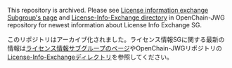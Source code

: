 This repository is archived. Please see [License information exchange Subgroup's page](https://openchain-project.github.io/OpenChain-JWG/subgroups/licensing/) and [License-Info-Exchange directory](https://github.com/OpenChain-Project/OpenChain-JWG/tree/master/License-Info-Exchange) in OpenChain-JWG repository for newest information about License Info Exchange SG.

このリポジトリはアーカイブ化されました。ライセンス情報SGに関する最新の情報は[ライセンス情報サブグループのページ](https://openchain-project.github.io/OpenChain-JWG/subgroups/licensing/)やOpenChain-JWGリポジトリの[License-Info-Exchangeディレクトリ](https://github.com/OpenChain-Project/OpenChain-JWG/tree/master/License-Info-Exchange)を参照してください。
